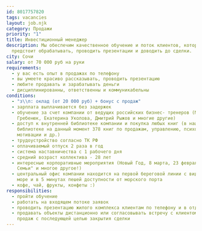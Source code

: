 ```yaml
---
id: 8017757820
tags: vacancies
layout: job.njk
category: Продажи
priority: "1"
title: Инвестиционный менеджер
description: Мы обеспечим качественное обучение и поток клиентов, который вам
  предстоит обрабатывать, проводить презентации и доводить до сделки.
city: Сочи
salary: от 70 000 руб на руки
requirements:
  - у вас есть опыт в продажах по телефону
  - вы умеете красиво рассказывать, проводить презентацию
  - любите продавать и зарабатывать деньги
  - дисциплинированны, ответственны и коммуникабельны
conditions:
  - "з\\п: оклад (от 20 000 руб) + бонус с продаж"
  - зарплата выплачивается без задержек
  - обучение за счет компании от ведущих российских бизнес- тренеров (Михаил
    Гребенюк, Екатерина Уколова, Дмитрий Рыжов и многие другие)
  - доступ к внутренней библиотеке компании и покупка любых книг (в нашей
    библиотеке на данный момент 378 книг по продажам, управлению, психологии,
    мотивации и др.)
  - трудоустройство согласно ТК РФ
  - оплачиваемый отпуск 2 раза в год
  - система наставничества с 1 рабочего дня
  - средний возраст коллектива - 28 лет
  - интересные корпоративные мероприятия (Новый Год, 8 марта, 23 февраля, "День
    Семьи" и многое другое!)
  - центральный офис компании находится на первой береговой линии с видом на
    море и в 5 минутах пешей доступности от морского порта
  - кофе, чай, фрукты, конфеты :)
responsibilities:
  - пройти обучение
  - работать на входящем потоке заявок
  - проводить презентацию жилого комплекса клиентам по телефону и в отделе продаж
  - продавать объекты дистанционно или согласовывать встречу с клиентом в отделе
    продаж с последующей целью закрытия сделки
---
```


